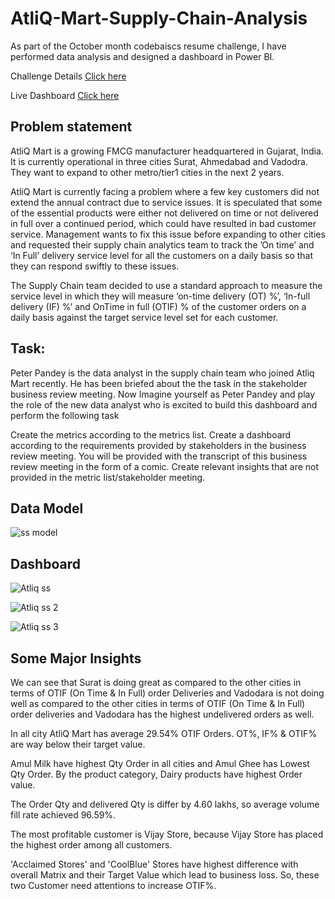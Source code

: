 # AtliQ-Mart-Supply-Chain-Analysis
As part of the October month codebaiscs resume challenge, I have performed data analysis and designed a dashboard in Power BI.

Challenge Details [Click here](https://codebasics.io/event/codebasics-resume-project-challenge)

Live Dashboard [Click here](https://www.novypro.com/project/atliq-mart---supply-chain-analysis-1)

## Problem statement

AtliQ Mart is a growing FMCG manufacturer headquartered in Gujarat, India. It is currently operational in three cities Surat, Ahmedabad and Vadodra. They want to expand to other metro/tier1 cities in the next 2 years.

AtliQ Mart is currently facing a problem where a few key customers did not extend the annual contract due to service issues. It is speculated that some of the essential products were either not delivered on time or not delivered in full over a continued period, which could have resulted in bad customer service. Management wants to fix this issue before expanding to other cities and requested their supply chain analytics team to track the ’On time’ and ‘In Full’ delivery service level for all the customers on a daily basis so that they can respond swiftly to these issues.

The Supply Chain team decided to use a standard approach to measure the service level in which they will measure ‘on-time delivery (OT) %’, ‘In-full delivery (IF) %’ and OnTime in full (OTIF) % of the customer orders on a daily basis against the target service level set for each customer.

## Task:

Peter Pandey is the data analyst in the supply chain team who joined Atliq Mart recently. He has been briefed about the the task in the stakeholder business review meeting. Now Imagine yourself as Peter Pandey and play the role of the new data analyst who is excited to build this dashboard and perform the following task

Create the metrics according to the metrics list. Create a dashboard according to the requirements provided by stakeholders in the business review meeting. You will be provided with the transcript of this business review meeting in the form of a comic. Create relevant insights that are not provided in the metric list/stakeholder meeting.

## Data Model

![ss model](https://user-images.githubusercontent.com/119123916/210844365-f7f4a7fd-edeb-48f0-a8c7-7998c0c8d0f0.jpg)

## Dashboard

![Atliq ss](https://user-images.githubusercontent.com/119123916/210845231-c8ca675b-045e-48c4-b9e2-8ec18fb5a5a3.jpg)

![Atliq ss 2](https://user-images.githubusercontent.com/119123916/210845277-dafbe173-5303-4ea9-bddf-a383b65304d6.jpg)

![Atliq ss 3](https://user-images.githubusercontent.com/119123916/210845305-9d29d6e2-c357-4647-9be1-8cc6582d0fbd.jpg)

## Some Major Insights

We can see that Surat is doing great as compared to the other cities in terms of OTIF (On Time & In Full) order Deliveries and Vadodara is not doing well as compared to the other cities in terms of OTIF (On Time & In Full) order deliveries and Vadodara has the highest undelivered orders as well.

In all city AtliQ Mart has average 29.54% OTIF Orders. OT%, IF% & OTIF% are way below their target value.

Amul Milk have highest Qty Order in all cities and Amul Ghee has Lowest Qty Order. By the product category, Dairy products have highest Order value.

The Order Qty and delivered Qty is differ by 4.60 lakhs, so average volume fill rate achieved 96.59%.

The most profitable customer is Vijay Store, because Vijay Store has placed the highest order among all customers.

'Acclaimed Stores' and 'CoolBlue' Stores have highest difference with overall Matrix and their Target Value which lead to business loss. So, these two Customer need attentions to increase OTIF%.

